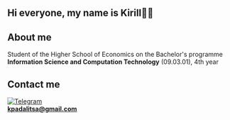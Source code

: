 ## Hi everyone, my name is Kirill👋🏻
## About me
Student of the Higher School of Economics on the Bachelor's programme **Information Science and Computation Technology** (09.03.01), 4th year
## Contact me
[![Telegram](https://img.shields.io/badge/-telegram-090909?style=for-the-badge&logo=telegram)](https://t.me/KNPNVV) <br/>
**kpadalitsa@gmail.com**
<!--
**KNPNW/KNPNW** is a ✨ _special_ ✨ repository because its `README.md` (this file) appears on your GitHub profile.

Here are some ideas to get you started:
👋🏻
- 🔭 I’m currently working on ...
- 🌱 I’m currently learning ...
- 👯 I’m looking to collaborate on ...
- 🤔 I’m looking for help with ...
- 💬 Ask me about ...👋
- 📫 How to reach me: ...
- 😄 Pronouns: ...
- ⚡ Fun fact: ...
-->
